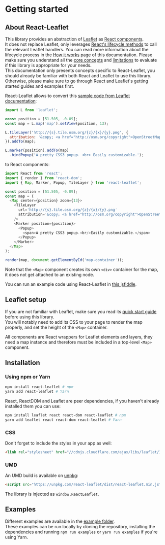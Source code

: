 # Getting started

## About React-Leaflet

This library provides an abstraction of [Leaflet](http://leafletjs.com/) as [React components](https://facebook.github.io/react/).  
It does not replace Leaflet, only leverages [React's lifecycle methods](https://facebook.github.io/react/docs/component-specs.html#lifecycle-methods) to call the relevant Leaflet handlers. You can read more information about the lifecycle process in the [How it works](How%20it%20works.md) page of this documentation.
Please make sure you understand all the [core concepts](How%20it%20works.md#core-concepts) and [limitations](How%20it%20works.md#limitations) to evaluate if this library is appropriate for your needs.  
This documentation only presents concepts specific to React-Leaflet, you should already be familiar with both React and Leaflet to use this library. Otherwise, please make sure to go through React and Leaflet's getting started guides and examples first.

React-Leaflet allows to convert this [sample code from Leaflet documentation](http://leafletjs.com/):

```js
import L from 'leaflet';

const position = [51.505, -0.09];
const map = L.map('map').setView(position, 13);

L.tileLayer('http://{s}.tile.osm.org/{z}/{x}/{y}.png', {
  attribution: '&copy; <a href="http://osm.org/copyright">OpenStreetMap</a> contributors'
}).addTo(map);

L.marker(position).addTo(map)
  .bindPopup('A pretty CSS3 popup. <br> Easily customizable.');
```

to React components:

```js
import React from 'react';
import { render } from 'react-dom';
import { Map, Marker, Popup, TileLayer } from 'react-leaflet';

const position = [51.505, -0.09];
const map = (
  <Map center={position} zoom={13}>
    <TileLayer
      url='http://{s}.tile.osm.org/{z}/{x}/{y}.png'
      attribution='&copy; <a href="http://osm.org/copyright">OpenStreetMap</a> contributors'
    />
    <Marker position={position}>
      <Popup>
        <span>A pretty CSS3 popup.<br/>Easily customizable.</span>
      </Popup>
    </Marker>
  </Map>
);

render(map, document.getElementById('map-container'));
```
Note that the `<Map>` component creates its own `<div>` container for the map, it does not get attached to an existing node.

You can run an example code using React-Leaflet in [this jsfiddle](https://jsfiddle.net/paul_lecam/q2v7t59h/).

## Leaflet setup

If you are not familiar with Leaflet, make sure you read its [quick start guide](http://leafletjs.com/examples/quick-start/) before using this library.  
You will notably need to add its CSS to your page to render the map properly, and set the height of the `<Map>` container.

All components are React wrappers for Leaflet elements and layers, they need a map instance and therefore must be included in a top-level `<Map>` component.

## Installation

### Using npm or Yarn

```bash
npm install react-leaflet # npm
yarn add react-leaflet # Yarn
```

React, ReactDOM and Leaflet are peer dependencies, if you haven't already installed them you can use:

```bash
npm install leaflet react react-dom react-leaflet # npm
yarn add leaflet react react-dom react-leaflet # Yarn
```

### CSS
Don't forget to include the styles in your app as well:

```html
<link rel="stylesheet" href="//cdnjs.cloudflare.com/ajax/libs/leaflet/1.0.3/leaflet.css">
```

### UMD

An UMD build is available on [unpkg](https://unpkg.com/):

```html
<script src="https://unpkg.com/react-leaflet/dist/react-leaflet.min.js"></script>
```

The library is injected as `window.ReactLeaflet`.

## Examples

Different examples are available in the [example folder](../example).  
These examples can be run locally by cloning the repository, installing the dependencies and running `npm run examples` or `yarn run examples` if you're using Yarn.
